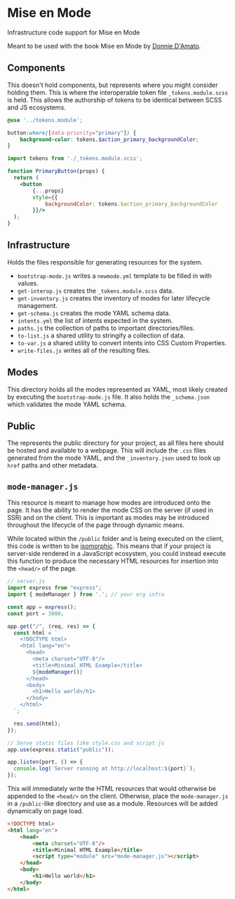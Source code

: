 # Mise en Mode

Infrastructure code support for Mise en Mode

Meant to be used with the book Mise en Mode by [Donnie D'Amato](https://donnie.damato.design).

## Components

This doesn't hold components, but represents where you might consider holding them. This is where the interoperable token file `_tokens.module.scss` is held. This allows the authorship of tokens to be identical between SCSS and JS ecosystems.

```scss
@use '../tokens.module';

button:where([data-priority="primary"]) {
    background-color: tokens.$action_primary_backgroundColor;
}
```

```jsx
import tokens from './_tokens.module.scss';

function PrimaryButton(props) {
  return (
    <button
        {...props}
        style={{ 
            backgroundColor: tokens.$action_primary_backgroundColor
        }}/>
  );
}
```

## Infrastructure

Holds the files responsible for generating resources for the system.

- `bootstrap-mode.js` writes a `newmode.yml` template to be filled in with values.
- `get-interop.js` creates the `_tokens.module.scss` data.
- `get-inventory.js` creates the inventory of modes for later lifecycle management.
- `get-schema.js` creates the mode YAML schema data.
- `intents.yml` the list of intents expected in the system.
- `paths.js` the collection of paths to important directories/files.
- `to-list.js` a shared utility to stringify a collection of data.
- `to-var.js` a shared utility to convert intents into CSS Custom Properties.
- `write-files.js` writes all of the resulting files.

## Modes

This directory holds all the modes represented as YAML, most likely created by executing the `bootstrap-mode.js` file. It also holds the `_schema.json` which validates the mode YAML schema.

## Public

The represents the public directory for your project, as all files here should be hosted and available to a webpage. This will include the `.css` files generated from the mode YAML, and the `_inventory.json` used to look up `href` paths and other metadata.

## `mode-manager.js`

This resource is meant to manage how modes are introduced onto the page. It has the ability to render the mode CSS on the server (if used in SSR) and on the client. This is important as modes may be introduced throughout the lifecycle of the page through dynamic means.

While located within the `/public` folder and is being executed on the client, this code is written to be [isomorphic](https://en.wikipedia.org/wiki/Isomorphic_JavaScript). This means that if your project is server-side rendered in a JavaScript ecosystem, you could instead execute this function to produce the necessary HTML resources for insertion into the `<head/>` of the page.

```js
// server.js
import express from "express";
import { modeManager } from '.'; // your org infra

const app = express();
const port = 3000;

app.get("/", (req, res) => {
  const html = `
    <!DOCTYPE html>
    <html lang="en">
      <head>
        <meta charset="UTF-8"/>
        <title>Minimal HTML Example</title>
        ${modeManager()}
      </head>
      <body>
        <h1>Hello world</h1>
      </body>
    </html>
  `;

  res.send(html);
});

// Serve static files like style.css and script.js
app.use(express.static("public"));

app.listen(port, () => {
  console.log(`Server running at http://localhost:${port}`);
});

```
This will immediately write the HTML resources that would otherwise be appended to the `<head/>` on the client. Otherwise, place the `mode-manager.js` in a `/public`-like directory and use as a module. Resources will be added dynamically on page load.

```html
<!DOCTYPE html>
<html lang="en">
    <head>
        <meta charset="UTF-8"/>
        <title>Minimal HTML Example</title>
        <script type="module" src="mode-manager.js"></script>
    </head>
    <body>
        <h1>Hello world</h1>
    </body>
</html>
```
